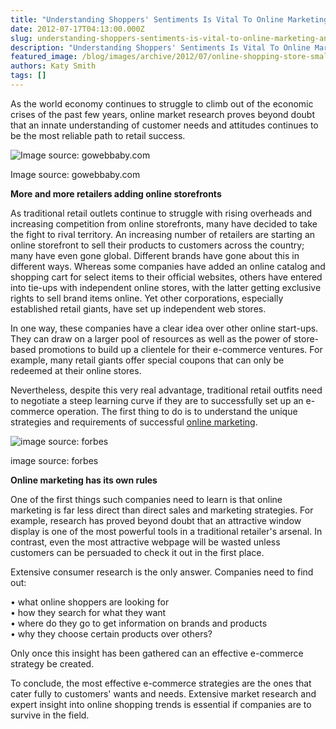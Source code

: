 ```yaml
---
title: "Understanding Shoppers' Sentiments Is Vital To Online Marketing And E-Commerce"
date: 2012-07-17T04:13:00.000Z
slug: understanding-shoppers-sentiments-is-vital-to-online-marketing-and-e-commerce
description: "Understanding Shoppers' Sentiments Is Vital To Online Marketing And E-Commerce"
featured_image: /blog/images/archive/2012/07/online-shopping-store-small-business-owner.jpg
authors: Katy Smith
tags: []
---
```


As the world economy continues to struggle to climb out of the economic crises of the past few years, online market research proves beyond doubt that an innate understanding of customer needs and attitudes continues to be the most reliable path to retail success.

![Image source: gowebbaby.com](/blog/images/archive/2012/07/online-shopping-store-small-business-owner.jpg)

Image source: gowebbaby.com

**More and more retailers adding online storefronts**

As traditional retail outlets continue to struggle with rising overheads and increasing competition from online storefronts, many have decided to take the fight to rival territory. An increasing number of retailers are starting an online storefront to sell their products to customers across the country; many have even gone global. Different brands have gone about this in different ways. Whereas some companies have added an online catalog and shopping cart for select items to their official websites, others have entered into tie-ups with independent online stores, with the latter getting exclusive rights to sell brand items online. Yet other corporations, especially established retail giants, have set up independent web stores.

In one way, these companies have a clear idea over other online start-ups. They can draw on a larger pool of resources as well as the power of store-based promotions to build up a clientele for their e-commerce ventures. For example, many retail giants offer special coupons that can only be redeemed at their online stores.

Nevertheless, despite this very real advantage, traditional retail outfits need to negotiate a steep learning curve if they are to successfully set up an e-commerce operation. The first thing to do is to understand the unique strategies and requirements of successful [online marketing](https://www.tomatoink.com/).

![image source: forbes](/blog/images/archive/2012/07/online-marketing-forbes-632x421.jpg)

image source: forbes

**Online marketing has its own rules**

One of the first things such companies need to learn is that online marketing is far less direct than direct sales and marketing strategies. For example, research has proved beyond doubt that an attractive window display is one of the most powerful tools in a traditional retailer's arsenal. In contrast, even the most attractive webpage will be wasted unless customers can be persuaded to check it out in the first place.

Extensive consumer research is the only answer. Companies need to find out:

• what online shoppers are looking for  
• how they search for what they want  
• where do they go to get information on brands and products  
• why they choose certain products over others?

Only once this insight has been gathered can an effective e-commerce strategy be created.

To conclude, the most effective e-commerce strategies are the ones that cater fully to customers' wants and needs. Extensive market research and expert insight into online shopping trends is essential if companies are to survive in the field.
